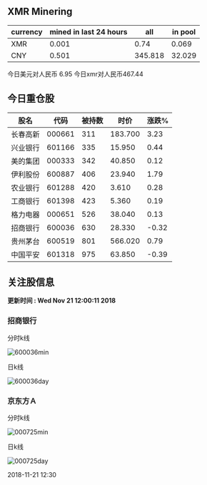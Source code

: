## XMR Minering

|currency|mined in last 24 hours|all|in pool|
|---|---|---|---|
|XMR|0.001|0.74|0.069|
|CNY|0.501|345.818|32.029|

今日美元对人民币 6.95	今日xmr对人民币467.44


## 今日重仓股 

|股名|代码|被持数|时价|涨跌%|
|---|---|---|---|---|
|长春高新|000661|311|183.700|3.23|
|兴业银行|601166|335|15.950|0.44|
|美的集团|000333|342|40.850|0.12|
|伊利股份|600887|406|23.940|1.79|
|农业银行|601288|420|3.610|0.28|
|工商银行|601398|423|5.360|0.19|
|格力电器|000651|526|38.040|0.13|
|招商银行|600036|630|28.330|-0.32|
|贵州茅台|600519|801|566.020|0.79|
|中国平安|601318|975|63.850|-0.39|

## 关注股信息
**更新时间 : Wed Nov 21 12:00:11 2018**
### 招商银行 
分时k线

![600036min](http://image.sinajs.cn/newchart/min/n/sh600036.gif)

日k线

![600036day](http://image.sinajs.cn/newchart/daily/n/sh600036.gif)

### 京东方Ａ 
分时k线

![000725min](http://image.sinajs.cn/newchart/min/n/sz000725.gif)

日k线

![000725day](http://image.sinajs.cn/newchart/daily/n/sz000725.gif)

2018-11-21 12:30